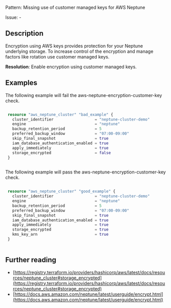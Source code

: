 Pattern: Missing use of customer managed keys for AWS Neptune

Issue: -

## Description

Encryption using AWS keys provides protection for your Neptune underlying storage. To increase control of the encryption and manage factors like rotation use customer managed keys.

**Resolution**: Enable encryption using customer managed keys.

## Examples

The following example will fail the aws-neptune-encryption-customer-key check.
```terraform

 resource "aws_neptune_cluster" "bad_example" {
   cluster_identifier                  = "neptune-cluster-demo"
   engine                              = "neptune"
   backup_retention_period             = 5
   preferred_backup_window             = "07:00-09:00"
   skip_final_snapshot                 = true
   iam_database_authentication_enabled = true
   apply_immediately                   = true
   storage_encrypted                   = false
 }
 
```

The following example will pass the aws-neptune-encryption-customer-key check.
```terraform

 resource "aws_neptune_cluster" "good_example" {
   cluster_identifier                  = "neptune-cluster-demo"
   engine                              = "neptune"
   backup_retention_period             = 5
   preferred_backup_window             = "07:00-09:00"
   skip_final_snapshot                 = true
   iam_database_authentication_enabled = true
   apply_immediately                   = true
   storage_encrypted                   = true
   kms_key_arn                         = true
 }
 
```

## Further reading

- [https://registry.terraform.io/providers/hashicorp/aws/latest/docs/resources/neptune_cluster#storage_encrypted](https://registry.terraform.io/providers/hashicorp/aws/latest/docs/resources/neptune_cluster#storage_encrypted)
- [https://docs.aws.amazon.com/neptune/latest/userguide/encrypt.html](https://docs.aws.amazon.com/neptune/latest/userguide/encrypt.html)